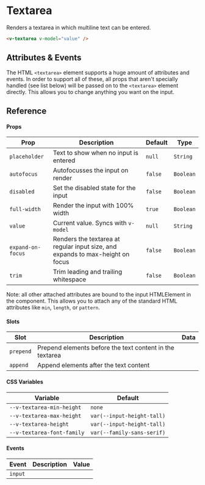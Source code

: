 # Textarea

Renders a textarea in which multiline text can be entered.

```html
<v-textarea v-model="value" />
```

## Attributes & Events

The HTML `<textarea>` element supports a huge amount of attributes and events. In order to support all of these, all
props that aren't specially handled (see list below) will be passed on to the `<textarea>` element directly. This allows
you to change anything you want on the input.

## Reference

#### Props

| Prop              | Description                                                                    | Default | Type      |
| ----------------- | ------------------------------------------------------------------------------ | ------- | --------- |
| `placeholder`     | Text to show when no input is entered                                          | `null`  | `String`  |
| `autofocus`       | Autofocusses the input on render                                               | `false` | `Boolean` |
| `disabled`        | Set the disabled state for the input                                           | `false` | `Boolean` |
| `full-width`      | Render the input with 100% width                                               | `true`  | `Boolean` |
| `value`           | Current value. Syncs with `v-model`                                            | `null`  | `String`  |
| `expand-on-focus` | Renders the textarea at regular input size, and expands to max-height on focus | `false` | `Boolean` |
| `trim`            | Trim leading and trailing whitespace                                           | `false` | `Boolean` |

Note: all other attached attributes are bound to the input HTMLElement in the component. This allows you to attach any
of the standard HTML attributes like `min`, `length`, or `pattern`.

#### Slots

| Slot      | Description                                              | Data |
| --------- | -------------------------------------------------------- | ---- |
| `prepend` | Prepend elements before the text content in the textarea |      |
| `append`  | Append elements after the text content                   |      |

#### CSS Variables

| Variable                   | Default                    |
| -------------------------- | -------------------------- |
| `--v-textarea-min-height`  | `none`                     |
| `--v-textarea-max-height`  | `var(--input-height-tall)` |
| `--v-textarea-height`      | `var(--input-height-tall)` |
| `--v-textarea-font-family` | `var(--family-sans-serif)` |

#### Events

| Event   | Description | Value |
| ------- | ----------- | ----- |
| `input` |             |       |
